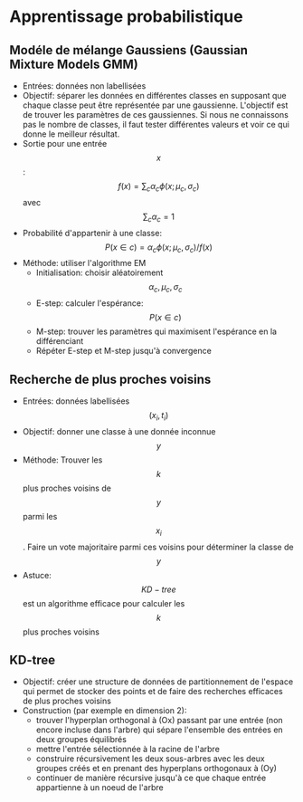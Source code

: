 # Apprentissage probabilistique

## Modéle de mélange Gaussiens (Gaussian Mixture Models  GMM)

  - Entrées: données non labellisées
  - Objectif: séparer les données en différentes classes en supposant que chaque classe peut être représentée par une gaussienne. L'objectif est de trouver les paramètres de ces gaussiennes. Si nous ne connaissons pas le nombre de classes, il faut tester différentes valeurs et voir ce qui donne le meilleur résultat. 
  - Sortie pour une entrée $$x$$: $$f(x) = \sum_c \alpha_c \phi(x; \mu_c, \sigma_c)$$ avec $$\sum_c \alpha_c = 1$$
  - Probabilité d'appartenir à une classe: $$P(x \in c) = \alpha_c \phi(x; \mu_c, \sigma_c) / f(x)$$
  - Méthode: utiliser l'algorithme EM
	  - Initialisation: choisir aléatoirement $$\alpha_c, \mu_c, \sigma_c$$
	  - E-step: calculer l'espérance: $$P(x \in c)$$
	  - M-step: trouver les paramètres qui maximisent l'espérance en la différenciant
	  - Répéter E-step et M-step jusqu'à convergence

## Recherche de plus proches voisins

  - Entrées: données labellisées $$(x_i, t_i)$$
  - Objectif: donner une classe à une donnée inconnue $$y$$
  - Méthode: Trouver les $$k$$ plus proches voisins de $$y$$ parmi les $$x_i$$. Faire un vote majoritaire parmi ces voisins pour déterminer la classe de $$y$$
  - Astuce: $$KD-tree$$ est un algorithme efficace pour calculer les $$k$$ plus proches voisins

## KD-tree

  - Objectif: créer une structure de données de partitionnement de l'espace qui permet de stocker des points et de faire des recherches efficaces de plus proches voisins
  - Construction (par exemple en dimension 2): 
	  - trouver l'hyperplan orthogonal à (Ox) passant par une entrée (non encore incluse dans l'arbre) qui sépare l'ensemble des entrées en deux groupes équilibrés
	  - mettre l'entrée sélectionnée à la racine de l'arbre
	  - construire récursivement les deux sous-arbres avec les deux groupes créés et en prenant des hyperplans orthogonaux à (Oy)
	  - continuer de manière récursive jusqu'à ce que chaque entrée appartienne à un noeud de l'arbre

